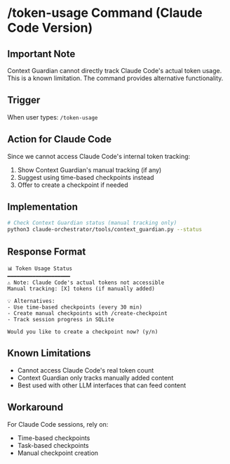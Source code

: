 # /token-usage Command (Claude Code Version)

## Important Note
Context Guardian cannot directly track Claude Code's actual token usage.
This is a known limitation. The command provides alternative functionality.

## Trigger
When user types: `/token-usage`

## Action for Claude Code
Since we cannot access Claude Code's internal token tracking:
1. Show Context Guardian's manual tracking (if any)
2. Suggest using time-based checkpoints instead
3. Offer to create a checkpoint if needed

## Implementation
```bash
# Check Context Guardian status (manual tracking only)
python3 claude-orchestrator/tools/context_guardian.py --status
```

## Response Format
```
📊 Token Usage Status
━━━━━━━━━━━━━━━━━━━━
⚠️ Note: Claude Code's actual tokens not accessible
Manual tracking: [X] tokens (if manually added)

💡 Alternatives:
- Use time-based checkpoints (every 30 min)
- Create manual checkpoints with /create-checkpoint
- Track session progress in SQLite

Would you like to create a checkpoint now? (y/n)
```

## Known Limitations
- Cannot access Claude Code's real token count
- Context Guardian only tracks manually added content
- Best used with other LLM interfaces that can feed content

## Workaround
For Claude Code sessions, rely on:
- Time-based checkpoints
- Task-based checkpoints  
- Manual checkpoint creation
